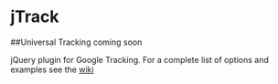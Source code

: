jTrack
======

##Universal Tracking coming soon


jQuery plugin for Google Tracking.  For a complete list of options and examples see the [wiki](https://github.com/jeremyBass/jTrack/wiki/options)


